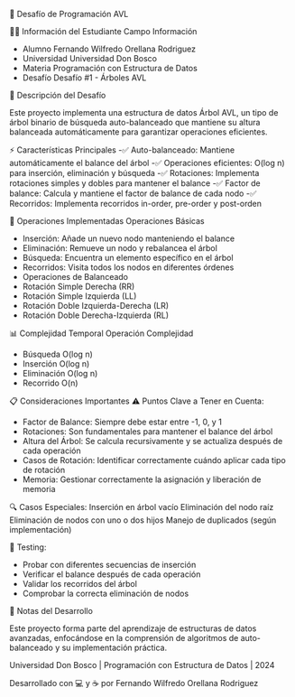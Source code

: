 🌳 Desafío de Programación AVL

👨‍🎓 Información del Estudiante
Campo	Información
- Alumno	Fernando Wilfredo Orellana Rodriguez
- Universidad	Universidad Don Bosco
- Materia	Programación con Estructura de Datos
- Desafío	Desafío #1 - Árboles AVL

🎯 Descripción del Desafío

Este proyecto implementa una estructura de datos Árbol AVL, un tipo de árbol binario de búsqueda auto-balanceado que mantiene su altura balanceada automáticamente para garantizar operaciones eficientes.

⚡ Características Principales
-✅ Auto-balanceado: Mantiene automáticamente el balance del árbol
-✅ Operaciones eficientes: O(log n) para inserción, eliminación y búsqueda
-✅ Rotaciones: Implementa rotaciones simples y dobles para mantener el balance
-✅ Factor de balance: Calcula y mantiene el factor de balance de cada nodo
-✅ Recorridos: Implementa recorridos in-order, pre-order y post-orden

🔧 Operaciones Implementadas
Operaciones Básicas
- Inserción: Añade un nuevo nodo manteniendo el balance
- Eliminación: Remueve un nodo y rebalancea el árbol
- Búsqueda: Encuentra un elemento específico en el árbol
- Recorridos: Visita todos los nodos en diferentes órdenes
- Operaciones de Balanceado
- Rotación Simple Derecha (RR)
- Rotación Simple Izquierda (LL)
- Rotación Doble Izquierda-Derecha (LR)
- Rotación Doble Derecha-Izquierda (RL)

📊 Complejidad Temporal
Operación	Complejidad
- Búsqueda	O(log n)
- Inserción	O(log n)
- Eliminación	O(log n)
- Recorrido	O(n)

📋 Consideraciones Importantes
⚠️ Puntos Clave a Tener en Cuenta:
- Factor de Balance: Siempre debe estar entre -1, 0, y 1
- Rotaciones: Son fundamentales para mantener el balance del árbol
- Altura del Árbol: Se calcula recursivamente y se actualiza después de cada operación
- Casos de Rotación: Identificar correctamente cuándo aplicar cada tipo de rotación
- Memoria: Gestionar correctamente la asignación y liberación de memoria

🔍 Casos Especiales:
Inserción en árbol vacío
Eliminación del nodo raíz
Eliminación de nodos con uno o dos hijos
Manejo de duplicados (según implementación)

🧪 Testing:
- Probar con diferentes secuencias de inserción
- Verificar el balance después de cada operación
- Validar los recorridos del árbol
- Comprobar la correcta eliminación de nodos

📝 Notas del Desarrollo

Este proyecto forma parte del aprendizaje de estructuras de datos avanzadas, enfocándose en la comprensión de algoritmos de auto-balanceado y su implementación práctica.

Universidad Don Bosco | Programación con Estructura de Datos | 2024

Desarrollado con 💻 y ☕ por Fernando Wilfredo Orellana Rodriguez
